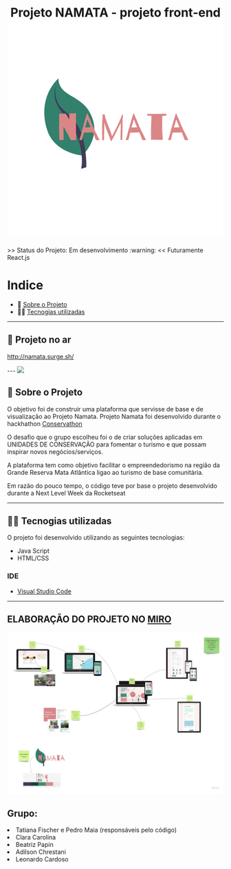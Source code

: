 
<h1 align="center">
Projeto NAMATA - projeto front-end
 
 <img  src="./NAMATA_3.png"/>  
</h1>

 

<p>
 >> Status do Projeto: Em desenvolvimento :warning: <<  
  Futuramente React.js
  
</p>

# Indice

- :rocket: [Sobre o Projeto](#rocket-sobre-o-projeto)
- 👨‍💻️ [Tecnogias utilizadas](#%EF%B8%8F-tecnogias-utilizadas)


---

## 🚀 Projeto no ar
http://namata.surge.sh/

<p>
---
 <img src="./gif-projeto-base-web.gif"/>  

## :rocket: Sobre o Projeto

 O objetivo foi de construir uma plataforma que servisse de base e de visualização ao Projeto Namata.
Projeto Namata foi desenvolvido durante o hackhathon [Conservathon](https://conservathon.teiadesolucoes.com.br/)

O desafio que o grupo escolheu foi o de criar soluções aplicadas em UNIDADES DE CONSERVAÇÃO para fomentar o turismo e que possam inspirar novos negócios/serviços.

A plataforma tem como objetivo facilitar o empreendedorismo na região da Grande Reserva Mata Atlântica ligao ao turismo de base comunitária.

Em razão do pouco tempo, o código teve por base o projeto desenvolvido durante a Next Level Week da Rocketseat


---

## 👨‍💻️ Tecnogias utilizadas

O projeto foi desenvolvido utilizando as seguintes tecnologias:

- Java Script
- HTML/CSS



### IDE

- [Visual Studio Code](https://code.visualstudio.com/)

---

## ELABORAÇÃO DO PROJETO NO [MIRO](https://miro.com/app/board/o9J_ki_aLuM=/)
 <img src="./namata.jpg"/> 


## Grupo:

<li>Tatiana Fischer e Pedro Maia (responsáveis pelo código)</li>
<li>Clara Carolina</li>
<li>Beatriz Papin</li>
<li>Adilson Chrestani</li>
<li>Leonardo Cardoso</li>
